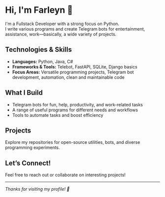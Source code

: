 # Hi, I'm Farleyn 👋

I'm a Fullstack Developer with a strong focus on Python.  
I write various programs and create Telegram bots for entertainment, assistance, work—basically, a wide variety of projects.

## Technologies & Skills
- **Languages:** Python, Java, C#
- **Frameworks & Tools:** Telebot, FastAPI, SQLite, Django basics
- **Focus Areas:** Versatile programming projects, Telegram bot development, automation, clean and maintainable code

## What I Build
- Telegram bots for fun, help, productivity, and work-related tasks  
- A range of useful programs for different needs and workflows  
- Tools to automate tasks and boost efficiency

## Projects
Explore my repositories for open-source utilities, bots, and diverse programming experiments.

## Let’s Connect!
Feel free to reach out or collaborate on interesting projects!

---

*Thanks for visiting my profile! 🚀*

